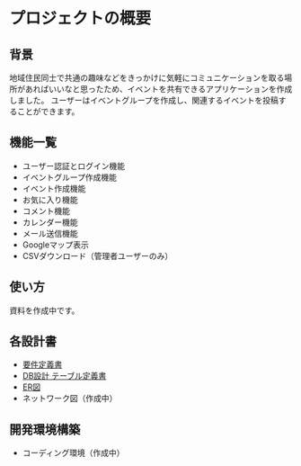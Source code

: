 # プロジェクトの概要

## 背景
地域住民同士で共通の趣味などをきっかけに気軽にコミュニケーションを取る場所があればいいなと思ったため、イベントを共有できるアプリケーションを作成しました。
ユーザーはイベントグループを作成し、関連するイベントを投稿することができます。

## 機能一覧
- ユーザー認証とログイン機能
- イベントグループ作成機能
- イベント作成機能
- お気に入り機能
- コメント機能
- カレンダー機能
- メール送信機能
- Googleマップ表示
- CSVダウンロード（管理者ユーザーのみ）

## 使い方
資料を作成中です。

## 各設計書
- [要件定義書](https://docs.google.com/spreadsheets/d/1Fr1BOrqxxct8Vs4r93QxH74VNiFLLNNSp-KMc94muOk/edit?gid=931362599#gid=931362599)
- [DB設計 テーブル定義書](https://docs.google.com/spreadsheets/d/1djgFIGLQAtCfa-BHaoWJRGeD8fNCvb-I5QvwyQMc8JY/edit?gid=0#gid=0)
- [ER図](https://dbdiagram.io/d/671a09f797a66db9a31cc5f7)
- ネットワーク図（作成中）

## 開発環境構築
- コーディング環境（作成中）